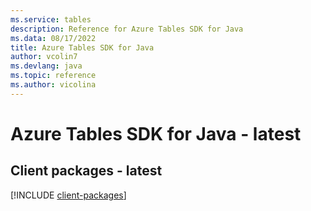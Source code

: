 ```yaml
---
ms.service: tables
description: Reference for Azure Tables SDK for Java
ms.data: 08/17/2022
title: Azure Tables SDK for Java
author: vcolin7
ms.devlang: java
ms.topic: reference
ms.author: vicolina
---
```

# Azure Tables SDK for Java - latest

## Client packages - latest
[!INCLUDE [client-packages](tables-client-index.md)]